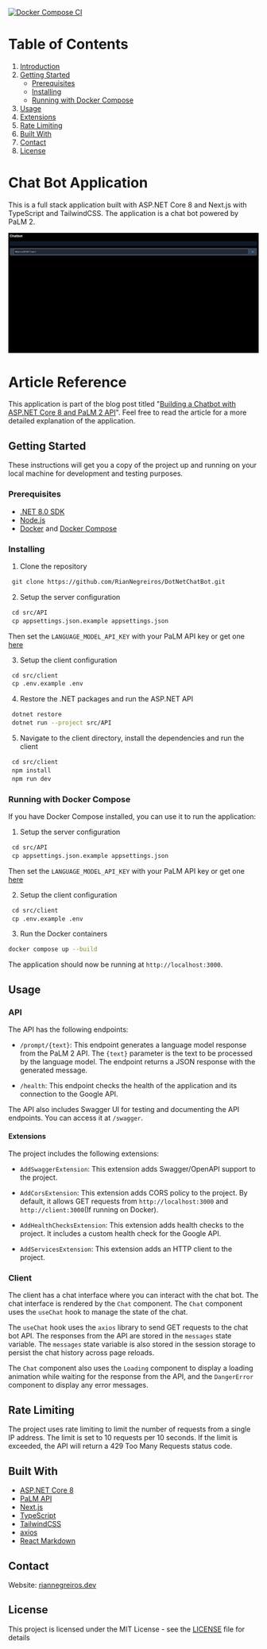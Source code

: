 [![Docker Compose CI](https://github.com/RianNegreiros/DotNetChatBot/actions/workflows/docker-ci.yml/badge.svg)](https://github.com/RianNegreiros/DotNetChatBot/actions/workflows/docker-ci.yml)

# Table of Contents
1. [Introduction](#chat-bot-application)
2. [Getting Started](#getting-started)
    - [Prerequisites](#prerequisites)
    - [Installing](#installing)
    - [Running with Docker Compose](#running-with-docker-compose)
3. [Usage](#usage)
4. [Extensions](#extensions)
5. [Rate Limiting](#rate-limiting)
6. [Built With](#built-with)
7. [Contact](#contact)
8. [License](#license)

# Chat Bot Application

This is a full stack application built with ASP.NET Core 8 and Next.js with TypeScript and TailwindCSS. The application is a chat bot powered by PaLM 2.

![GIF to showcase the Chat Bot](./docs/chatbot-demo.gif)

# Article Reference

This application is part of the blog post titled "[Building a Chatbot with ASP.NET Core 8 and PaLM 2 API](https://www.riannegreiros.dev/posts/building-a-chatbot-with-aspnet-core-8-and-palm-2-api)". Feel free to read the article for a more detailed explanation of the application.

## Getting Started

These instructions will get you a copy of the project up and running on your local machine for development and testing purposes.

### Prerequisites

- [.NET 8.0 SDK](https://dotnet.microsoft.com/en-us/download/dotnet/8.0)
- [Node.js](https://nodejs.org/en/blog/release/v20.11.0)
- [Docker](https://docs.docker.com/get-docker/) and [Docker Compose](https://docs.docker.com/compose/install/)

### Installing

1. Clone the repository
```bash
 git clone https://github.com/RianNegreiros/DotNetChatBot.git
```

2. Setup the server configuration
```bash
 cd src/API
 cp appsettings.json.example appsettings.json
```

Then set the `LANGUAGE_MODEL_API_KEY` with your PaLM API key or get one [here](https://ai.google.dev/tutorials/setup)

3. Setup the client configuration
```bash
 cd src/client
 cp .env.example .env
```

4. Restore the .NET packages and run the ASP.NET API
```bash
 dotnet restore
 dotnet run --project src/API
```

5. Navigate to the client directory, install the dependencies and run the client
```bash
 cd src/client
 npm install
 npm run dev
```

### Running with Docker Compose

If you have Docker Compose installed, you can use it to run the application:

1. Setup the server configuration
```bash
 cd src/API
 cp appsettings.json.example appsettings.json
```

Then set the `LANGUAGE_MODEL_API_KEY` with your PaLM API key or get one [here](https://ai.google.dev/tutorials/setup)

2. Setup the client configuration
```bash
 cd src/client
 cp .env.example .env
```

3. Run the Docker containers
```bash
docker compose up --build
```

The application should now be running at `http://localhost:3000`.

## Usage

### API

  The API has the following endpoints:

  - `/prompt/{text}`: This endpoint generates a language model response from the PaLM 2 API. The `{text}` parameter is the text to be processed by the language model. The endpoint returns a JSON response with the generated message.

  - `/health`: This endpoint checks the health of the application and its connection to the Google API.

  The API also includes Swagger UI for testing and documenting the API endpoints. You can access it at `/swagger`.

  #### Extensions

  The project includes the following extensions:

  - `AddSwaggerExtension`: This extension adds Swagger/OpenAPI support to the project.

  - `AddCorsExtension`: This extension adds CORS policy to the project. By default, it allows GET requests from `http://localhost:3000` and `http://client:3000`(If running on Docker).

  - `AddHealthChecksExtension`: This extension adds health checks to the project. It includes a custom health check for the Google API.

  - `AddServicesExtension`: This extension adds an HTTP client to the project.

  ### Client

  The client has a chat interface where you can interact with the chat bot. The chat interface is rendered by the `Chat` component. The `Chat` component uses the `useChat` hook to manage the state of the chat.

  The `useChat` hook uses the `axios` library to send GET requests to the chat bot API. The responses from the API are stored in the `messages` state variable. The `messages` state variable is also stored in the session storage to persist the chat history across page reloads.

  The `Chat` component also uses the `Loading` component to display a loading animation while waiting for the response from the API, and the `DangerError` component to display any error messages.

## Rate Limiting

The project uses rate limiting to limit the number of requests from a single IP address. The limit is set to 10 requests per 10 seconds. If the limit is exceeded, the API will return a 429 Too Many Requests status code.

## Built With
  - [ASP.NET Core 8](https://learn.microsoft.com/en-us/dotnet/core/whats-new/dotnet-8?source=recommendations)
  - [PaLM API](https://developers.googleblog.com/2023/03/announcing-palm-api-and-makersuite.html)
  - [Next.js](https://nextjs.org/docs)
  - [TypeScript](https://www.typescriptlang.org/)
  - [TailwindCSS](https://tailwindcss.com)
  - [axios](https://axios-http.com/)
  - [React Markdown](https://github.com/remarkjs/react-markdown)

## Contact

Website: [riannegreiros.dev](https://riannegreiros.dev)

## License

This project is licensed under the MIT License - see the [LICENSE](LICENSE) file for details
